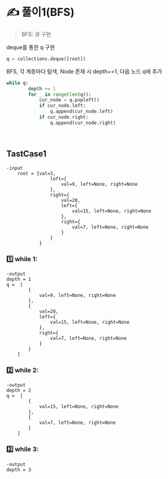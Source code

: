 ​
# ✍️ 풀이1(BFS)
> BFS: 큐 구현

deque를 통한 q 구현
```python
q = collections.deque([root])
```

BFS, 각 계층마다 탐색, Node 존재 시 depth+=1, 다음 노드 q에 추가
```python
while q:
        depth += 1
        for _ in range(len(q)):
            cur_node = q.popleft()
            if cur_node.left:
                q.append(cur_node.left)
            if cur_node.right:
                q.append(cur_node.right)
```

<br/>

## TastCase1

```
-input
    root = {val=3, 
                left={
                    val=9, left=None, right=None
                },
                right={
                    val=20,
                    left={
                        val=15, left=None, right=None
                    },
                    right={
                        val=7, left=None, right=None
                    }
                }
            }
```

### 1️⃣ while 1:
```
-output
depth = 1
q =  [
        {
            val=9, left=None, right=None
        },
        {
            val=20,
            left={
                val=15, left=None, right=None
            },
            right={
                val=7, left=None, right=None
            }
        }
    ]
```

### 2️⃣ while 2:

```
-output
depth = 2
q =  [  
        {
            val=15, left=None, right=None
        },
        {
            val=7, left=None, right=None
        }
    ]
```

### 2️⃣ while 3:
```
-output
depth = 3
```